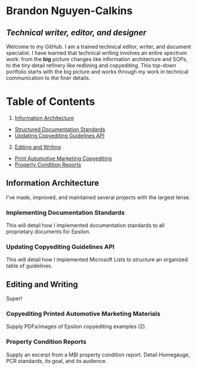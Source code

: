 # Brandon Nguyen-Calkins
*Technical writer, editor, and designer*
---
Welcome to my GitHub. I am a trained technical editor, writer, and document specialist. I have learned that technical writing involves an entire spectrum work: from the **big** picture changes like information architecture and SOPs, to the *tiny* detail refinery like redlining and copyediting. This top-down portfolio starts with the big picture and works through my work in technical communication to the finer details.  
# Table of Contents
1. [Information Architecture](#information-architecture)  
  * [Structured Documentation Standards](#implementing-documentation-standards)
  * [Updating Copyediting Guidelines API](#updating-copyediting-guidelines-api) 
2. [Editing and Writing](#editing-and-writing)
  * [Print Automotive Marketing Copyediting](#copyediting-printed-automotive-marketing-materials)
  * [Property Condition Reports](#property-condition-reports)
## Information Architecture
I've made, improved, and maintained several projects with the largest lense. 
### Implementing Documentation Standards
This will detail how I implemented documentation standards to all proprietary documents for Epsilon.
### Updating Copyediting Guidelines API
This will detail how I implemented Microsoft Lists to structure an organized table of guidelines.

## Editing and Writing
Super!
### Copyediting Printed Automotive Marketing Materials
Supply PDFs/images of Epsilon copyediting examples (2).
### Property Condition Reports
Supply an excerpt from a MBI property condition report. Detail Homegauge, PCR standards, its goal, and its audience.
<!--
**brandoncalkins/brandoncalkins** is a ✨ _special_ ✨ repository because its `README.md` (this file) appears on your GitHub profile.

Here are some ideas to get you started:

- 🔭 I’m currently working on ...
- 🌱 I’m currently learning ...
- 👯 I’m looking to collaborate on ...
- 🤔 I’m looking for help with ...
- 💬 Ask me about ...
- 📫 How to reach me: ...
- 😄 Pronouns: ...
- ⚡ Fun fact: ...
-->
